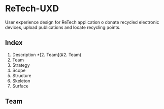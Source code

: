 # ReTech-UXD

User experience design for ReTech application o donate recycled electronic devices, upload publications and locate recycling points.

## Index

1. Description
*[2. Team](#2. Team)
3. Team
4. Strategy
5. Scope
6. Structure
7. Skeleton
8. Surface
## Team
